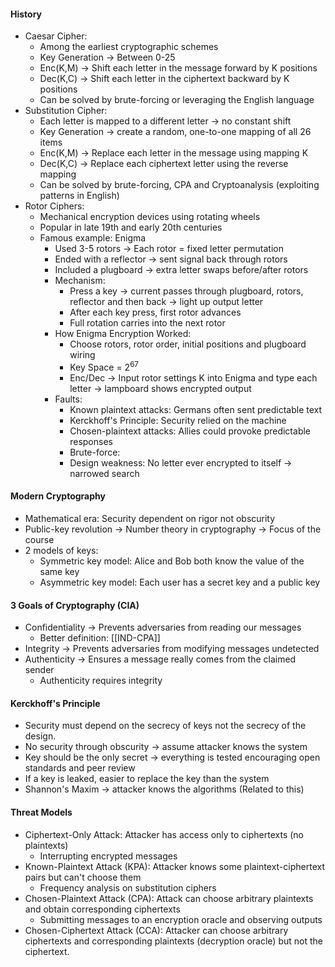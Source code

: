 #### History
- Caesar Cipher:
	- Among the earliest cryptographic schemes
	- Key Generation -> Between 0-25
	- Enc(K,M) -> Shift each letter in the message forward by K positions
	- Dec(K,C) -> Shift each letter in the ciphertext backward by K positions
	- Can be solved by brute-forcing or leveraging the English language
- Substitution Cipher:
	- Each letter is mapped to a different letter -> no constant shift
	- Key Generation -> create a random, one-to-one mapping of all 26 items
	- Enc(K,M) -> Replace each letter in the message using mapping K
	- Dec(K,C) -> Replace each ciphertext letter using the reverse mapping
	- Can be solved by brute-forcing, CPA and Cryptoanalysis (exploiting patterns in English)
- Rotor Ciphers: 
	- Mechanical encryption devices using rotating wheels
	- Popular in late 19th and early 20th centuries
	- Famous example: Enigma
		- Used 3-5 rotors -> Each rotor = fixed letter permutation
		- Ended with a reflector -> sent signal back through rotors
		- Included a plugboard -> extra letter swaps before/after rotors
		- Mechanism:
			- Press a key -> current passes through plugboard, rotors, reflector and then back -> light up output letter
			- After each key press, first rotor advances
			- Full rotation carries into the next rotor
		- How Enigma Encryption Worked:
			- Choose rotors, rotor order, initial positions and plugboard wiring
			- Key Space = $2^{67}$
			- Enc/Dec -> Input rotor settings K into Enigma and type each letter -> lampboard shows encrypted output 
		- Faults:
			- Known plaintext attacks: Germans often sent predictable text
			- Kerckhoff's Principle: Security relied on the machine
			- Chosen-plaintext attacks: Allies could provoke predictable responses
			- Brute-force: 
			- Design weakness: No letter ever encrypted to itself -> narrowed search 
#### Modern Cryptography
- Mathematical era: Security dependent on rigor not obscurity
- Public-key revolution -> Number theory in cryptography -> Focus of the course
- 2 models of keys:
	- Symmetric key model: Alice and Bob both know the value of the same key
	- Asymmetric key model: Each user has a secret key and a public key
#### 3 Goals of Cryptography (CIA)
- Confidentiality -> Prevents adversaries from reading our messages
	- Better definition: [[IND-CPA]]
- Integrity -> Prevents adversaries from modifying messages undetected
- Authenticity -> Ensures a message really comes from the claimed sender
	- Authenticity requires integrity
#### Kerckhoff's Principle
- Security must depend on the secrecy of keys not the secrecy of the design. 
- No security through obscurity -> assume attacker knows the system
- Key should be the only secret -> everything is tested encouraging open standards and peer review
- If a key is leaked, easier to replace the key than the system
- Shannon's Maxim -> attacker knows the algorithms (Related to this)
#### Threat Models
- Ciphertext-Only Attack: Attacker has access only to ciphertexts (no plaintexts)
	- Interrupting encrypted messages
- Known-Plaintext Attack (KPA): Attacker knows some plaintext-ciphertext pairs but can't choose them
	- Frequency analysis on substitution ciphers
- Chosen-Plaintext Attack (CPA): Attack can choose arbitrary plaintexts and obtain corresponding ciphertexts
	- Submitting messages to an encryption oracle and observing outputs
- Chosen-Ciphertext Attack (CCA): Attacker can choose arbitrary ciphertexts and corresponding plaintexts (decryption oracle) but not the ciphertext. 